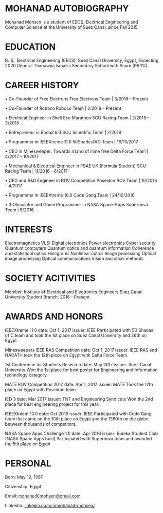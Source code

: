 # MOHANAD AUTOBIOGRAPHY

Mohanad Mohsen is a student of EECS, Electrical Engineering and Computer Science at the University of Suez Canal, since Fall 2015.

# EDUCATION

B. S., Electrical Engineering (EECS), Suez Canal University, Egypt, Expecting 2020 
General Thanawya Ismailia Secondary School with Score (99.1%) 

# CAREER HISTORY

•	Co-Founder of Free Electrons
 	Free Electrons Team | 3/2018 – Present

•	Co-Founder of Roboco
    Roboco Team | 2/2018 – Present

•	Electrical Engineer in Shell Eco Marathon
    SCU Racing Team | 2/2018 – 3/2018

•	Entrepreneur in Ebda3 6.0 
    SCU Scientific Team | 2/2018

•	Programmer in IEEEXtreme 11.0
    50ShadesOfC Team | 16/10/2017

•	CEO in Minesweeper: Towards a land of mine free
    Delta Force Team | 4/2017 – 10/2017

•	Mechanical & Electrical Engineer in FSAE UK (Formula Student)
    SCU Racing Team | 11/2016 – 6/2017

•	CEO and R&D Engineer in ROV Competition
    Poseidon ROV Team | 10/2016 – 4/2017
    
•	Programmer in IEEEXtreme 10.0
    Code Gang Team | 24/10/2016

•	3DSimulator and Game Programmer in NASA Space-Apps
    Supernova Team | 5/2016


# INTERESTS

Electromagnetics
VLSI
Digital electronics
Power electronics
Cyber security
Quantum computers
Quantum optics and quantum information 
Coherence and statistical optics
Holograms
Nonlinear optics 
Image processing 
Optical image processing
Optical communications
Vision and cloak methods

# SOCIETY ACITIVITIES

Member, Institute of Electrical and Electronics Engineers Suez Canal University Student Branch, 2016 - Present. 

# AWARDS AND HONORS

IEEEXtreme 11.0          date: Oct 1, 2017          issuer: IEEE
Participated with 50 Shades of C team and took the 1st place on Suez Canal University and 26th on Egypt
    
Minesweepers IEEE RAS Competition          date: Oct 1, 2017          issuer: IEEE RAS and HADATH
took the 12th place on Egypt with Delta Force Team

1st Conference for Students Research          date: May 2017          issuer: Suez Canal University
Won the 1st place for best poster for Engineering and Information technology category.

MATE ROV Competition 2017          date: Apr 1, 2017          issuer: MATE
Took the 12th place on Egypt with Poseidon team

IED 3          date: Mar 2017          issuer: TNT and Engineering Syndicate
Won the 2nd place for best engineering project for this year.

IEEEXtreem 10.0      date: Oct 2016          issuer: IEEE
Participated with Code Gang team that came on the 10th place on Egypt and the 1360th on the globe between thousands of competitors.

NASA Space Apps Challenge 1.0          date: Apr 2016            issuer: Eureka Student Club (NASA Space Apps host)
Participated with Supernova team and awarded the 5th place on Egypt


# PERSONAL
Born: May 19, 1997

Citizenship: Egypt

Email: [mohanad0mohsen@gmail.com](mohanad0mohsen@gmail.com)

LinkedIn: [linkedin.com/in/mohanad-mohsen/](https://www.linkedin.com/in/mohanad-mohsen/)
